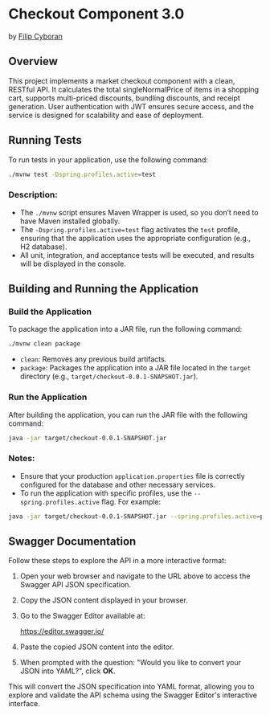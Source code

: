 # Checkout Component 3.0

by [Filip Cyboran](https://github.com/cyboranf)

## Overview

This project implements a market checkout component with a clean, RESTful API. It calculates the total singleNormalPrice of items in a shopping cart, supports multi-priced discounts, bundling discounts, and receipt generation. User authentication with JWT ensures secure access, and the service is designed for scalability and ease of deployment.

## Running Tests

To run tests in your application, use the following command:

```bash
./mvnw test -Dspring.profiles.active=test
```

### Description:
- The `./mvnw` script ensures Maven Wrapper is used, so you don’t need to have Maven installed globally.
- The `-Dspring.profiles.active=test` flag activates the `test` profile, ensuring that the application uses the appropriate configuration (e.g., H2 database).
- All unit, integration, and acceptance tests will be executed, and results will be displayed in the console.

## Building and Running the Application

### Build the Application

To package the application into a JAR file, run the following command:

```bash
./mvnw clean package
```

- `clean`: Removes any previous build artifacts.
- `package`: Packages the application into a JAR file located in the `target` directory (e.g., `target/checkout-0.0.1-SNAPSHOT.jar`).

### Run the Application

After building the application, you can run the JAR file with the following command:

```bash
java -jar target/checkout-0.0.1-SNAPSHOT.jar
```

### Notes:
- Ensure that your production `application.properties` file is correctly configured for the database and other necessary services.
- To run the application with specific profiles, use the `--spring.profiles.active` flag. For example:

```bash
java -jar target/checkout-0.0.1-SNAPSHOT.jar --spring.profiles.active=production
```

## Swagger Documentation

Follow these steps to explore the API in a more interactive format:

1. Open your web browser and navigate to the URL above to access the Swagger API JSON specification.

2. Copy the JSON content displayed in your browser.

3. Go to the Swagger Editor available at:

   https://editor.swagger.io/

4. Paste the copied JSON content into the editor.

5. When prompted with the question: "Would you like to convert your JSON into YAML?", click **OK**.

This will convert the JSON specification into YAML format, allowing you to explore and validate the API schema using the Swagger Editor's interactive interface.